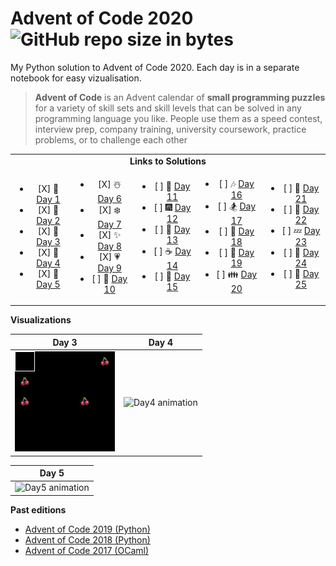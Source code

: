 # Advent of Code 2020  ![GitHub repo size in bytes](https://img.shields.io/github/repo-size/ameroyer/advent_of_code_2020.svg) 

My Python solution to Advent of Code 2020. Each day is in a separate notebook for easy vizualisation. 

> **Advent of Code** is an Advent calendar of **small programming puzzles** for a variety of skill sets and skill levels that can be solved in any programming language you like.
People use them as a speed contest, interview prep, company training, university coursework, practice problems, or to challenge each other


<table style='text-align:center'>
<tr>
<td colspan="5" align='center'><b>Links to Solutions</b></td>
</tr>

<tr>
<td>
<ul>
<li> [X] 🎅 <a href="https://github.com/ameroyer/advent_of_code_2020/blob/master/day01.ipynb">Day 1</a>
<li> [X] 🎁 <a href="https://github.com/ameroyer/advent_of_code_2020/blob/master/day02.ipynb">Day 2</a>
<li> [X] 🎄 <a href="https://github.com/ameroyer/advent_of_code_2020/blob/master/day03.ipynb">Day 3</a>
<li> [X] 🌠 <a href="https://github.com/ameroyer/advent_of_code_2020/blob/master/day04.ipynb">Day 4</a>
<li> [X] 🍰 <a href="https://github.com/ameroyer/advent_of_code_2020/blob/master/day05.ipynb">Day 5</a>
</ul>
</td>

<td>
<ul>
<li> [X] ☃️ <a href="https://github.com/ameroyer/advent_of_code_2020/blob/master/day06.ipynb">Day 6</a>
<li> [X] ❄️ <a href="https://github.com/ameroyer/advent_of_code_2020/blob/master/day07.ipynb">Day 7</a>
<li> [X] ✨ <a href="https://github.com/ameroyer/advent_of_code_2020/blob/master/day08.ipynb">Day 8</a>
<li> [X] 💗 <a href="https://github.com/ameroyer/advent_of_code_2020/blob/master/day09.ipynb">Day 9</a>
<li> [ ] 🍬 <a href="https://github.com/ameroyer/advent_of_code_2020/blob/master/day10.ipynb">Day 10</a>
</ul>
</td>

<td>
<ul>
<li> [ ] 🍲 <a href="https://github.com/ameroyer/advent_of_code_2020/blob/master/day11.ipynb">Day 11</a>
<li> [ ] 🎆 <a href="https://github.com/ameroyer/advent_of_code_2020/blob/master/day12.ipynb">Day 12</a>
<li> [ ] 🍭 <a href="https://github.com/ameroyer/advent_of_code_2020/blob/master/day13.ipynb">Day 13</a>
<li> [ ] ☕ <a href="https://github.com/ameroyer/advent_of_code_2020/blob/master/day14.ipynb">Day 14</a>
<li> [ ] 🌰 <a href="https://github.com/ameroyer/advent_of_code_2020/blob/master/day15.ipynb">Day 15</a>
</ul>
</td>

<td>
<ul>
<li> [ ] 🎶 <a href="https://github.com/ameroyer/advent_of_code_2020/blob/master/day16.ipynb">Day 16</a>
<li> [ ] 🏂 <a href="https://github.com/ameroyer/advent_of_code_2020/blob/master/day17.ipynb">Day 17</a>
<li> [ ] 🍠 <a href="https://github.com/ameroyer/advent_of_code_2020/blob/master/day18.ipynb">Day 18</a>
<li> [ ] 🍫 <a href="https://github.com/ameroyer/advent_of_code_2020/blob/master/day19.ipynb">Day 19</a>
<li> [ ] 👪 <a href="https://github.com/ameroyer/advent_of_code_2020/blob/master/day20.ipynb">Day 20</a>
</ul>
</td>

<td>
<ul>
<li> [ ] 🍪 <a href="https://github.com/ameroyer/advent_of_code_2020/blob/master/day21.ipynb">Day 21</a>
<li> [ ] 🎀 <a href="https://github.com/ameroyer/advent_of_code_2020/blob/master/day22.ipynb">Day 22</a>
<li> [ ] 💤 <a href="https://github.com/ameroyer/advent_of_code_2020/blob/master/day23.ipynb">Day 23</a>
<li> [ ] 🎉 <a href="https://github.com/ameroyer/advent_of_code_2020/blob/master/day24.ipynb">Day 24</a>
<li> [ ] 💫 <a href="https://github.com/ameroyer/advent_of_code_2020/blob/master/day25.ipynb">Day 25</a>
</ul>
</td>
</tr>
</table>


**Visualizations**

| Day 3 | Day 4 |
| ----- | ----- | 
| ![Day3 animation](viz/day03.gif) | ![Day4 animation](viz/day04.gif) |

| Day 5 | 
| ----- |
| ![Day5 animation](viz/day05.gif)| |


**Past editions**

 * [Advent of Code 2019 (Python)](https://github.com/ameroyer/advent_of_code_2019)
 * [Advent of Code 2018 (Python)](https://github.com/ameroyer/advent_of_code_2018)
 * [Advent of Code 2017 (OCaml)](https://github.com/ameroyer/advent_of_code_2017)
